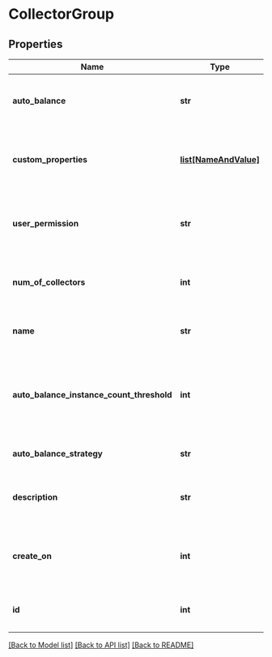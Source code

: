 # CollectorGroup

## Properties
Name | Type | Description | Notes
------------ | ------------- | ------------- | -------------
**auto_balance** | **str** | if the collector is autoBalance set as true or false | [optional] 
**custom_properties** | [**list[NameAndValue]**](NameAndValue.md) | The custom properties defined for the Collector group | [optional] 
**user_permission** | **str** | The permission level of the user that made the API request | [optional] 
**num_of_collectors** | **int** | The number of Collectors that belong to the group | [optional] 
**name** | **str** | The name of the Collector Group | 
**auto_balance_instance_count_threshold** | **int** | threshold for instance count strategy to check if a collector has high load | [optional] 
**auto_balance_strategy** | **str** | the auto balance strategy  | [optional] 
**description** | **str** | The description of the Collector Group | [optional] 
**create_on** | **int** | The time at which the group was created, in epoch format | [optional] 
**id** | **int** | The id of the Collector Group | [optional] 

[[Back to Model list]](../README.md#documentation-for-models) [[Back to API list]](../README.md#documentation-for-api-endpoints) [[Back to README]](../README.md)


